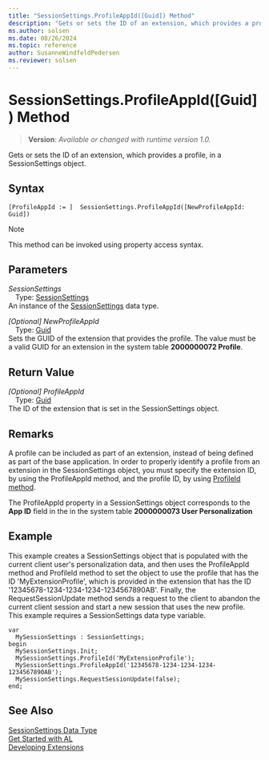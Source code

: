 ```yaml
---
title: "SessionSettings.ProfileAppId([Guid]) Method"
description: "Gets or sets the ID of an extension, which provides a profile, in a SessionSettings object."
ms.author: solsen
ms.date: 08/26/2024
ms.topic: reference
author: SusanneWindfeldPedersen
ms.reviewer: solsen
---
```

[//]: # (START>DO_NOT_EDIT)
[//]: # (IMPORTANT:Do not edit any of the content between here and the END>DO_NOT_EDIT.)
[//]: # (Any modifications should be made in the .xml files in the ModernDev repo.)
# SessionSettings.ProfileAppId([Guid]) Method
> **Version**: _Available or changed with runtime version 1.0._

Gets or sets the ID of an extension, which provides a profile, in a SessionSettings object.


## Syntax
```AL
[ProfileAppId := ]  SessionSettings.ProfileAppId([NewProfileAppId: Guid])
```
> [!NOTE]
> This method can be invoked using property access syntax.
## Parameters
*SessionSettings*  
&emsp;Type: [SessionSettings](sessionsettings-data-type.md)  
An instance of the [SessionSettings](sessionsettings-data-type.md) data type.  

*[Optional] NewProfileAppId*  
&emsp;Type: [Guid](../guid/guid-data-type.md)  
Sets the GUID of the extension that provides the profile. The value must be a valid GUID for an extension in the system table **2000000072 Profile**.  


## Return Value
*[Optional] ProfileAppId*  
&emsp;Type: [Guid](../guid/guid-data-type.md)  
The ID of the extension that is set in the SessionSettings object.


[//]: # (IMPORTANT: END>DO_NOT_EDIT)

## Remarks
A profile can be included as part of an extension, instead of being defined as part of the base application. In order to properly identify a profile from an extension in the SessionSettings object, you must specify the extension ID, by using the ProfileAppId method, and the profile ID, by using [ProfileId method](sessionsettings-profileid-method.md).

The ProfileAppId property in a SessionSettings object corresponds to the **App ID** field in the in the system table **2000000073 User Personalization**

## Example
This example creates a SessionSettings object that is populated with the current client user's personalization data, and then uses the ProfileAppId method and ProfileId method to set the object to use the profile that has the ID 'MyExtensionProfile', which is provided in the extension that has the ID '12345678-1234-1234-1234-1234567890AB'. Finally, the RequestSessionUpdate method sends a request to the client to abandon the current client session and start a new session that uses the new profile. This example requires a SessionSettings data type variable.

```al
var
  MySessionSettings : SessionSettings;
begin
  MySessionSettings.Init;
  MySessionSettings.ProfileId('MyExtensionProfile');
  MySessionSettings.ProfileAppId('12345678-1234-1234-1234-1234567890AB');
  MySessionSettings.RequestSessionUpdate(false);
end;  
```  


## See Also
[SessionSettings Data Type](sessionsettings-data-type.md)  
[Get Started with AL](../../devenv-get-started.md)  
[Developing Extensions](../../devenv-dev-overview.md)